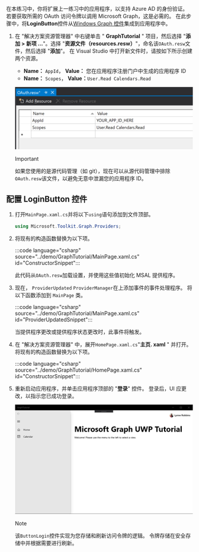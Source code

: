 <!-- markdownlint-disable MD002 MD041 -->

在本练习中，你将扩展上一练习中的应用程序，以支持 Azure AD 的身份验证。 若要获取所需的 OAuth 访问令牌以调用 Microsoft Graph，这是必需的。 在此步骤中，将**LoginButton**控件从[Windows Graph 控件](https://github.com/windows-toolkit/Graph-Controls)集成到应用程序中。

1. 在 "解决方案资源管理器" 中右键单击 " **GraphTutorial** " 项目，然后选择 "**添加 > 新项 ...**"。选择 "**资源文件（resources.resw）**"，命名该`OAuth.resw`文件，然后选择 "**添加**"。 在 Visual Studio 中打开新文件时，请按如下所示创建两个资源。

    - **Name：** `AppId`， **Value：** 您在应用程序注册门户中生成的应用程序 ID
    - **Name：** `Scopes`， **Value：**`User.Read Calendars.Read`

    ![Visual Studio 编辑器中的 resources.resw 文件的屏幕截图](./images/edit-resources-01.png)

    > [!IMPORTANT]
    > 如果您使用的是源代码管理（如 git），现在可以从源代码管理中排除`OAuth.resw`该文件，以避免无意中泄漏您的应用程序 ID。

## <a name="configure-the-loginbutton-control"></a>配置 LoginButton 控件

1. 打开`MainPage.xaml.cs`并将以下`using`语句添加到文件顶部。

    ```csharp
    using Microsoft.Toolkit.Graph.Providers;
    ```

1. 将现有的构造函数替换为以下项。

    :::code language="csharp" source="../demo/GraphTutorial/MainPage.xaml.cs" id="ConstructorSnippet":::

    此代码从`OAuth.resw`加载设置，并使用这些值初始化 MSAL 提供程序。

1. 现在， `ProviderUpdated` `ProviderManager`在上添加事件的事件处理程序。 将以下函数添加到 `MainPage` 类。

    :::code language="csharp" source="../demo/GraphTutorial/MainPage.xaml.cs" id="ProviderUpdatedSnippet":::

    当提供程序更改或提供程序状态更改时，此事件将触发。

1. 在 "解决方案资源管理器" 中，展开`HomePage.xaml.cs`"**主页. xaml** " 并打开。 将现有的构造函数替换为以下项。

    :::code language="csharp" source="../demo/GraphTutorial/HomePage.xaml.cs" id="ConstructorSnippet":::

1. 重新启动应用程序，并单击应用程序顶部的 "**登录**" 控件。 登录后，UI 应更改，以指示您已成功登录。

    ![登录后的应用程序的屏幕截图](./images/add-aad-auth-01.png)

    > [!NOTE]
    > 该`ButtonLogin`控件实现为您存储和刷新访问令牌的逻辑。 令牌存储在安全存储中并根据需要进行刷新。

